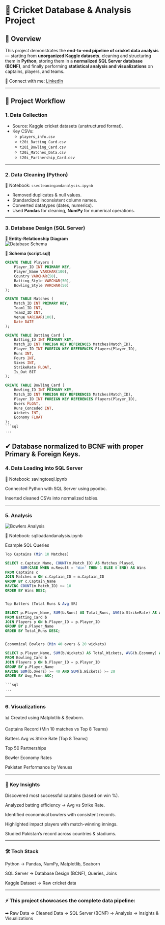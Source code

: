 # 🏏 Cricket Database & Analysis Project  

## 📌 Overview  
This project demonstrates the **end-to-end pipeline of cricket data analysis** — starting from **unorganized Kaggle datasets**, cleaning and structuring them in **Python**, storing them in a **normalized SQL Server database (BCNF)**, and finally performing **statistical analysis and visualizations** on captains, players, and teams.  

🔗 Connect with me: [LinkedIn](https://www.linkedin.com/in/danyal-ahmad-598b87294)  

---

## 📂 Project Workflow  

### 1. Data Collection  
- Source: Kaggle cricket datasets (unstructured format).  
- Key CSVs:  
  - `players_info.csv`  
  - `t20i_Batting_Card.csv`  
  - `t20i_Bowling_Card.csv`  
  - `t20i_Matches_Data.csv`  
  - `t20i_Partnership_Card.csv`  

---

### 2. Data Cleaning (Python)  
📓 Notebook: `csvcleaningandanalysis.ipynb`  

- Removed duplicates & null values.  
- Standardized inconsistent column names.  
- Converted datatypes (dates, numerics).  
- Used **Pandas** for cleaning, **NumPy** for numerical operations.  

---

### 3. Database Design (SQL Server)  

📌 **Entity-Relationship Diagram**  
![Database Schema](Images/New_Database.png)  

📜 **Schema (script.sql)**  
```sql
CREATE TABLE Players (
    Player_ID INT PRIMARY KEY,
    Player_Name VARCHAR(100),
    Country VARCHAR(50),
    Batting_Style VARCHAR(50),
    Bowling_Style VARCHAR(50)
);

CREATE TABLE Matches (
    Match_ID INT PRIMARY KEY,
    Team1_ID INT,
    Team2_ID INT,
    Venue VARCHAR(100),
    Date DATE
);

CREATE TABLE Batting_Card (
    Batting_ID INT PRIMARY KEY,
    Match_ID INT FOREIGN KEY REFERENCES Matches(Match_ID),
    Player_ID INT FOREIGN KEY REFERENCES Players(Player_ID),
    Runs INT,
    Fours INT,
    Sixes INT,
    StrikeRate FLOAT,
    Is_Out BIT
);

CREATE TABLE Bowling_Card (
    Bowling_ID INT PRIMARY KEY,
    Match_ID INT FOREIGN KEY REFERENCES Matches(Match_ID),
    Player_ID INT FOREIGN KEY REFERENCES Players(Player_ID),
    Overs FLOAT,
    Runs_Conceded INT,
    Wickets INT,
    Economy FLOAT
);
```sql
...
``` 

✔ Database normalized to BCNF with proper Primary & Foreign Keys.
---

### 4. Data Loading into SQL Server

📓 Notebook: savingtosql.ipynb

Connected Python with SQL Server using pyodbc.

Inserted cleaned CSVs into normalized tables.

---
### 5. Analysis

![Bowlers Analysis](https://github.com/danyal-goraya/Cricket-Database-Design-and-Analysis-Project/blob/main/Images/Countries%20with%20impact%20innings.png)  

📓 Notebook: sqlloadandanalysis.ipynb

Example SQL Queries
```sql
Top Captains (Min 10 Matches)

SELECT c.Captain_Name, COUNT(m.Match_ID) AS Matches_Played, 
       SUM(CASE WHEN m.Result = 'Win' THEN 1 ELSE 0 END) AS Wins
FROM Captains c
JOIN Matches m ON c.Captain_ID = m.Captain_ID
GROUP BY c.Captain_Name
HAVING COUNT(m.Match_ID) >= 10
ORDER BY Wins DESC;


Top Batters (Total Runs & Avg SR)

SELECT p.Player_Name, SUM(b.Runs) AS Total_Runs, AVG(b.StrikeRate) AS Avg_SR
FROM Batting_Card b
JOIN Players p ON b.Player_ID = p.Player_ID
GROUP BY p.Player_Name
ORDER BY Total_Runs DESC;


Economical Bowlers (Min 40 overs & 20 wickets)

SELECT p.Player_Name, SUM(b.Wickets) AS Total_Wickets, AVG(b.Economy) AS Avg_Econ
FROM Bowling_Card b
JOIN Players p ON b.Player_ID = p.Player_ID
GROUP BY p.Player_Name
HAVING SUM(b.Overs) >= 40 AND SUM(b.Wickets) >= 20
ORDER BY Avg_Econ ASC;

```sql
...
``` 

---

### 6. Visualizations

📊 Created using Matplotlib & Seaborn.

Captains Record (Min 10 matches vs Top 8 Teams)


Batters Avg vs Strike Rate (Top 8 Teams)


Top 50 Partnerships


Bowler Economy Rates


Pakistan Performance by Venues

---

### 🚀 Key Insights

Discovered most successful captains (based on win %).

Analyzed batting efficiency → Avg vs Strike Rate.

Identified economical bowlers with consistent records.

Highlighted impact players with match-winning innings.

Studied Pakistan’s record across countries & stadiums.

---

### 🛠️ Tech Stack

Python → Pandas, NumPy, Matplotlib, Seaborn

SQL Server → Database Design (BCNF), Queries, Joins

Kaggle Dataset → Raw cricket data

---

### ⚡ This project showcases the complete data pipeline:
➡ Raw Data → Cleaned Data → SQL Server (BCNF) → Analysis → Insights & Visualizations
